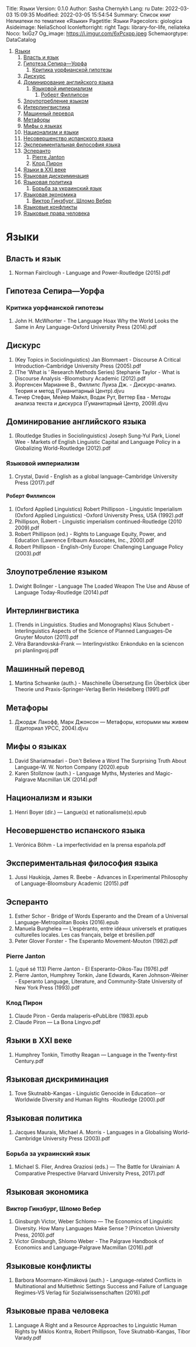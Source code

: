 Title: Языки
Version: 0.1.0
Author: Sasha Chernykh
Lang: ru
Date: 2022-03-03 15:09:35
Modified: 2022-03-05 15:54:54
Summary: Список книг Нелиатеки по тематике «Языки»
Pagetitle: Языки
Pagecolors: giologica
Asideimage: NeliaSchool
Iconleftorright: right
Tags: library-for-life, neliateka
Noco: 1xiGz7
Og_image: https://i.imgur.com/6xPcxpp.jpeg
Schemaorgtype: DataCatalog

<!-- MarkdownTOC -->

1. [Языки](#Языки)
	1. [Власть и язык](#Власть-и-язык)
	1. [Гипотеза Сепира—Уорфа](#Гипотеза-Сепира—Уорфа)
		1. [Критика уорфианской гипотезы](#Критика-уорфианской-гипотезы)
	1. [Дискурс](#Дискурс)
	1. [Доминирование английского языка](#Доминирование-английского-языка)
		1. [Языковой империализм](#Языковой-империализм)
			1. [Роберт Филлипсон](#Роберт-Филлипсон)
	1. [Злоупотребление языком](#Злоупотребление-языком)
	1. [Интерлингвистика](#Интерлингвистика)
	1. [Машинный перевод](#Машинный-перевод)
	1. [Метафоры](#Метафоры)
	1. [Мифы о языках](#Мифы-о-языках)
	1. [Национализм и языки](#Национализм-и-языки)
	1. [Несовершенство испанского языка](#Несовершенство-испанского-языка)
	1. [Экспериментальная философия языка](#Экспериментальная-философия-языка)
	1. [Эсперанто](#Эсперанто)
		1. [Pierre Janton](#Pierre-Janton)
		1. [Клод Пирон](#Клод-Пирон)
	1. [Языки в XXI веке](#Языки-в-XXI-веке)
	1. [Языковая дискриминация](#Языковая-дискриминация)
	1. [Языковая политика](#Языковая-политика)
		1. [Борьба за украинский язык](#Борьба-за-украинский-язык)
	1. [Языковая экономика](#Языковая-экономика)
		1. [Виктор Гинзбург, Шломо Вебер](#Виктор-Гинзбург-Шломо-Вебер)
	1. [Языковые конфликты](#Языковые-конфликты)
	1. [Языковые права человека](#Языковые-права-человека)

<!-- /MarkdownTOC -->

<a id="Языки"></a>
# Языки

<a id="Власть-и-язык"></a>
## Власть и язык

1. Norman Fairclough - Language and Power-Routledge (2015).pdf

<a id="Гипотеза-Сепира—Уорфа"></a>
## Гипотеза Сепира—Уорфа

<a id="Критика-уорфианской-гипотезы"></a>
### Критика уорфианской гипотезы

1. John H. McWhorter - The Language Hoax Why the World Looks the Same in Any Language-Oxford University Press (2014).pdf

<a id="Дискурс"></a>
## Дискурс

1. (Key Topics in Sociolinguistics) Jan Blommaert - Discourse A Critical Introduction-Cambridge University Press (2005).pdf
1. (The ’What is ’ Research Methods Series) Stephanie Taylor - What is Discourse Analysis -Bloomsbury Academic (2012).pdf
1. Йоргенсен Марианне В., Филлипс Луиза Дж. - Дискурс-анализ. Теория и метод (Гуманитарный Центр).djvu
1. Тичер Стефан, Мейер Майкл, Водак Рут, Веттер Ева - Методы анализа текста и дискурса (Гуманитарный Центр, 2009).djvu

<a id="Доминирование-английского-языка"></a>
## Доминирование английского языка

1. (Routledge Studies in Sociolinguistics) Joseph Sung-Yul Park, Lionel Wee - Markets of English Linguistic Capital and Language Policy in a Globalizing World-Routledge (2012).pdf

<a id="Языковой-империализм"></a>
### Языковой империализм

1. Crystal, David - English as a global language-Cambridge University Press (2017).pdf

<a id="Роберт-Филлипсон"></a>
#### Роберт Филлипсон

1. (Oxford Applied Linguistics) Robert Phillipson - Linguistic Imperialism (Oxford Applied Linguistics) -Oxford University Press, USA (1992).pdf
1. Phillipson, Robert - Linguistic imperialism continued-Routledge (2010 2009).pdf
1. Robert Phillipson (ed.) - Rights to Language Equity, Power, and Education (Lawrence Erlbaum Associates, Inc., 2000).pdf
1. Robert Phillipson - English-Only Europe꞉ Challenging Language Policy (2003).pdf

<a id="Злоупотребление-языком"></a>
## Злоупотребление языком

1. Dwight Bolinger - Language The Loaded Weapon The Use and Abuse of Language Today-Routledge (2014).pdf

<a id="Интерлингвистика"></a>
## Интерлингвистика

1. (Trends in Linguistics. Studies and Monographs) Klaus Schubert - Interlinguistics Aspects of the Science of Planned Languages-De Gruyter Mouton (2011).pdf
1. Vĕra Barandovská-Frank — Interlingvistiko꞉ Enkonduko en la sciencon pri planlingvoj.pdf

<a id="Машинный-перевод"></a>
## Машинный перевод

1. Martina Schwanke (auth.) - Maschinelle Übersetzung Ein Überblick über Theorie und Praxis-Springer-Verlag Berlin Heidelberg (1991).pdf

<a id="Метафоры"></a>
## Метафоры

1. Джордж Лакофф, Марк Джонсон — Метафоры, которыми мы живем (Едиториал УРСС, 2004).djvu

<a id="Мифы-о-языках"></a>
## Мифы о языках

1. David Shariatmadari - Don't Believe a Word The Surprising Truth About Language-W. W. Norton Company (2020).epub
1. Karen Stollznow (auth.) - Language Myths, Mysteries and Magic-Palgrave Macmillan UK (2014).pdf

<a id="Национализм-и-языки"></a>
## Национализм и языки

1. Henri Boyer (dir.) — Langue(s) et nationalisme(s).epub

<a id="Несовершенство-испанского-языка"></a>
## Несовершенство испанского языка

1. Verónica Böhm - La imperfectividad en la prensa española.pdf

<a id="Экспериментальная-философия-языка"></a>
## Экспериментальная философия языка

1. Jussi Haukioja, James R. Beebe - Advances in Experimental Philosophy of Language-Bloomsbury Academic (2015).pdf

<a id="Эсперанто"></a>
## Эсперанто

1. Esther Schor - Bridge of Words Esperanto and the Dream of a Universal Language-Metropolitan Books (2016).epub
1. Manuela Burghelea — L’espéranto, entre idéaux universels et pratiques culturelles locales. Les cas français, belge et brésilien.pdf
1. Peter Glover Forster - The Esperanto Movement-Mouton (1982).pdf

<a id="Pierre-Janton"></a>
### Pierre Janton

1. (¿qué sé 113) Pierre Janton - El Esperanto-Oikos-Tau (1976).pdf
1. Pierre Janton, Humphrey Tonkin, Jane Edwards, Karen Johnson-Weiner - Esperanto Language, Literature, and Community-State University of New York Press (1993).pdf

<a id="Клод-Пирон"></a>
### Клод Пирон

1. Claude Piron - Gerda malaperis-ePubLibre (1983).epub
1. Claude Piron — La Bona Lingvo.pdf

<a id="Языки-в-XXI-веке"></a>
## Языки в XXI веке

1. Humphrey Tonkin, Timothy Reagan — Language in the Twenty-first Century.pdf

<a id="Языковая-дискриминация"></a>
## Языковая дискриминация

1. Tove Skutnabb-Kangas - Linguistic Genocide in Education--or Worldwide Diversity and Human Rights -Routledge (2000).pdf

<a id="Языковая-политика"></a>
## Языковая политика

1. Jacques Maurais, Michael A. Morris - Languages in a Globalising World-Cambridge University Press (2003).pdf

<a id="Борьба-за-украинский-язык"></a>
### Борьба за украинский язык

1. Michael S. Flier, Andrea Graziosi (eds.) — The Battle for Ukrainian꞉ A Comparative Prespective (Harvard University Press, 2017).pdf

<a id="Языковая-экономика"></a>
## Языковая экономика

<a id="Виктор-Гинзбург-Шломо-Вебер"></a>
### Виктор Гинзбург, Шломо Вебер

1. Ginsburgh Victor, Weber Schlomo — The Economics of Linguistic Diversity. How Many Languages Make Sense？(Princeton University Press, 2010).pdf
1. Victor Ginsburgh, Shlomo Weber - The Palgrave Handbook of Economics and Language-Palgrave Macmillan (2016).pdf

<a id="Языковые-конфликты"></a>
## Языковые конфликты

1. Barbora Moormann-Kimáková (auth.) - Language-related Conflicts in Multinational and Multiethnic Settings Success and Failure of Language Regimes-VS Verlag für Sozialwissenschaften (2016).pdf

<a id="Языковые-права-человека"></a>
## Языковые права человека

1. Language A Right and a Resource Approaches to Linguistic Human Rights by Miklos Kontra, Robert Phillipson, Tove Skutnabb-Kangas, Tibor Varady.pdf
